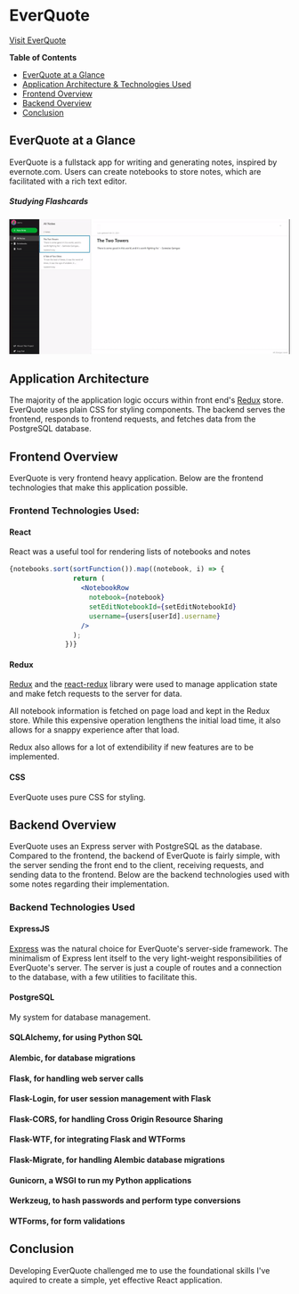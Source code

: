 # EverQuote
[Visit EverQuote](https://everquote.herokuapp.com/)

**Table of Contents**
* [EverQuote at a Glance](#everquote-at-a-glance)
* [Application Architecture & Technologies Used](#application-architecture) 
* [Frontend Overview](#frontend-overview)
* [Backend Overview](#backend-overview)
* [Conclusion](#conclusion-and-next-steps)

## EverQuote at a Glance
EverQuote is a fullstack app for writing and generating notes, inspired by evernote.com. Users can create notebooks to store notes, which are facilitated with a rich text editor.

##### Studying Flashcards
![EverQuote gameplay](/readme-resources/everquote-demo.gif)

## Application Architecture
The majority of the application logic occurs within front end's [Redux](https://redux.js.org/) store. EverQuote uses plain CSS for styling components. 
The backend serves the frontend, responds to frontend requests, and fetches data from the PostgreSQL database.

## Frontend Overview
EverQuote is very frontend heavy application. Below are the frontend technologies that make this application possible. 

### Frontend Technologies Used:
#### React
React was a useful tool for rendering lists of notebooks and notes

```jsx
{notebooks.sort(sortFunction()).map((notebook, i) => {
                return (
                  <NotebookRow
                    notebook={notebook}
                    setEditNotebookId={setEditNotebookId}
                    username={users[userId].username}
                  />
                );
              })}
```

#### Redux
[Redux](https://redux.js.org/) and the [react-redux](https://react-redux.js.org/) library were used to manage application state and make fetch requests to the server for data. 

All notebook information is fetched on page load and kept in the Redux store. While this expensive operation lengthens the initial load time, it also allows for a snappy experience after that load.

Redux also allows for a lot of extendibility if new features are to be implemented.

#### CSS
EverQuote uses pure CSS for styling.

## Backend Overview
EverQuote uses an Express server with PostgreSQL as the database. Compared to the frontend, the backend of EverQuote is fairly simple, with the server sending the front end to the client, receiving requests, and sending data to the frontend. Below are the backend technologies used with some notes regarding their implementation. 

### Backend Technologies Used
#### ExpressJS
[Express](https://expressjs.com/) was the natural choice for EverQuote's server-side framework. The minimalism of Express lent itself to the very light-weight responsibilities of EverQuote's server. The server is just a couple of routes and a connection to the database, with a few utilities to facilitate this. 

#### PostgreSQL
My system for database management.

#### SQLAlchemy, for using Python SQL
#### Alembic, for database migrations
#### Flask, for handling web server calls
#### Flask-Login, for user session management with Flask
#### Flask-CORS, for handling Cross Origin Resource Sharing
#### Flask-WTF, for integrating Flask and WTForms
#### Flask-Migrate, for handling Alembic database migrations
#### Gunicorn, a WSGI to run my Python applications
#### Werkzeug, to hash passwords and perform type conversions
#### WTForms, for form validations

## Conclusion
Developing EverQuote challenged me to use the foundational skills I've aquired to create a simple, yet effective React application.
